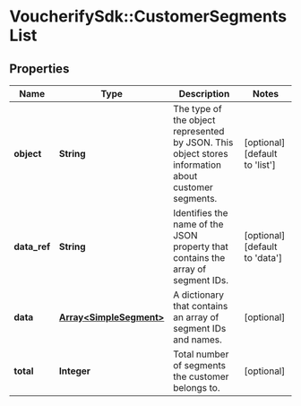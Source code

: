 # VoucherifySdk::CustomerSegmentsList

## Properties

| Name | Type | Description | Notes |
| ---- | ---- | ----------- | ----- |
| **object** | **String** | The type of the object represented by JSON. This object stores information about customer segments. | [optional][default to &#39;list&#39;] |
| **data_ref** | **String** | Identifies the name of the JSON property that contains the array of segment IDs. | [optional][default to &#39;data&#39;] |
| **data** | [**Array&lt;SimpleSegment&gt;**](SimpleSegment.md) | A dictionary that contains an array of segment IDs and names. | [optional] |
| **total** | **Integer** | Total number of segments the customer belongs to. | [optional] |

